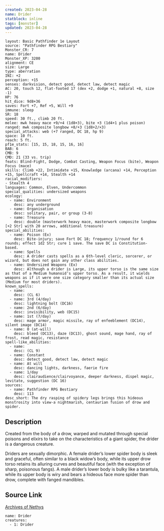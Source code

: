 ```yaml
---
created: 2023-04-28
name: Drider
statblock: inline
tags: [monster]
updated: 2023-04-28
---
```

```statblock
layout: Basic Pathfinder 1e Layout
source: "Pathfinder RPG Bestiary"
Monster_CR: 7
name: Drider
Monster_XP: 3200
alignment: CE
size: Large
type: aberration
INI: +2
perception: +15
senses: darkvision, detect good, detect law, detect magic
AC: 20, touch 12, flat-footed 17 (dex +2, dodge +1, natural +8, size -1)
HP: 76
hit_dice: 9d8+36
saves: Fort +7, Ref +5, Will +9
immune: sleep
SR: 18
speed: 30 ft., climb 20 ft.
melee: mwk heavy mace +9/+4 (1d8+3), bite +3 (1d4+1 plus poison)
ranged: mwk composite longbow +8/+3 (1d8+2/×3)
special_attacks: web (+7 ranged, DC 18, hp 9)
space: 10 ft.
reach: 5 ft.
pf1e_stats: [15, 15, 18, 15, 16, 16]
BAB: 6
CMB: 9
CMD: 21 (33 vs. trip)
feats: Blind-Fight, Dodge, Combat Casting, Weapon Focus (bite), Weapon Focus (mace)
skills: Climb +22, Intimidate +15, Knowledge (arcana) +14, Perception +15, Spellcraft +14, Stealth +14
racial_modifiers:
- Stealth 4
languages: Common, Elven, Undercommon
special_qualities: undersized weapons
ecology:
  - name: Environment
    desc: any underground
  - name: Organisation
    desc: solitary, pair, or group (3-8)
  - name: Treasure
    desc: double (masterwork heavy mace, masterwork composite longbow [+2 Str] with 20 arrows, additional treasure)
special_abilities:
  - name: Poison (Ex)
    desc: Bite-injury; save Fort DC 18; frequency 1/round for 6 rounds; effect 1d2 Str; cure 1 save. The save DC is Constitution-based.
  - name: Spells
    desc: A drider casts spells as a 6th-level cleric, sorcerer, or wizard, but does not gain any other class abilities.
  - name: Undersized Weapons (Ex)
    desc: Although a drider is Large, its upper torso is the same size as that of a Medium humanoid’s upper torso. As a result, it wields weapons as if it were one size category smaller than its actual size (Medium for most driders).
known_spells:
  - name:
    desc: (CL 6)
  - name: 3rd (4/day)
    desc: lightning bolt (DC16)
  - name: 2nd (6/day)
    desc: invisibility, web (DC15)
  - name: 1st (7/day)
    desc: mage armor, magic missile, ray of enfeeblement (DC14), silent image (DC14)
  - name: 0 (at-will)
    desc: bleed (DC13), daze (DC13), ghost sound, mage hand, ray of frost, read magic, resistance
spell-like_abilities:
  - name:
    desc: (CL 9)
  - name: Constant
    desc: detect good, detect law, detect magic
  - name: At will
    desc: dancing lights, darkness, faerie fire
  - name: 1/day
    desc: clairaudience/clairvoyance, deeper darkness, dispel magic, levitate, suggestion (DC 16)
sources:
  - name: Pathfinder RPG Bestiary
    desc: 113
desc_short: The dry rasping of spidery legs brings this hideous monstrosity into view-a nightmarish, centaurian fusion of drow and spider.
```
## Description
Created from the body of a drow, warped and mutated through special poisons and elixirs to take on the characteristics of a giant spider, the drider is a dangerous creature.

Driders are sexually dimorphic. A female drider’s lower spider body is sleek and graceful, often similar to a black widow’s body, while its upper drow torso retains its alluring curves and beautiful face (with the exception of sharp, poisonous fangs). A male drider’s lower body is bulky like a tarantula, while its upper body is wiry and bears a hideous face more spider than drow, complete with fanged mandibles.
## Source Link
[Archives of Nethys](https://aonprd.com/MonsterDisplay.aspx?ItemName=Drider)
```encounter-table
name: Drider
creatures:
  - 1: Drider
```
